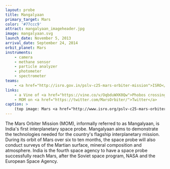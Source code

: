 ```yaml
---
layout: probe
title: Mangalyaan
primary_target: Mars
color: '#77ccc9'
attract: mangalyaan_imageheader.jpg
image: mangalyaan.svg
launch_date: November 5, 2013
arrival_date: September 24, 2014
orbit_planet: Mars
instruments:
    - camera
    - methane sensor
    - particle analyzer
    - photometer
    - spectrometer
teams:
    - <a href="http://isro.gov.in/pslv-c25-mars-orbiter-mission">ISRO</a>
links:
    - a Vine of <a href="https://vine.co/v/OqbduWXK0Qw">Phobos crossing Mars</a> shot by MOM
    - MOM on <a href="https://twitter.com/MarsOrbiter/">Twitter</a>
caption: >
    (top image: Mars <a href="http://www.isro.org/pslv-c25-mars-orbiter-mission/images-mom">captured by MOM<a>, ISRO)
---
```

The Mars Orbiter Mission (MOM), informally referred to as Mangalyaan, is India's first interplanetary space probe. Mangalyaan aims to demonstrate the technologies needed for the country's flagship interplanetary mission. During its orbit of Mars over six to ten months, the space probe will also conduct surveys of the Martian surface, mineral composition and atmosphere. India is the fourth space agency to have a space probe successfully reach Mars, after the Soviet space program, NASA and the European Space Agency.

